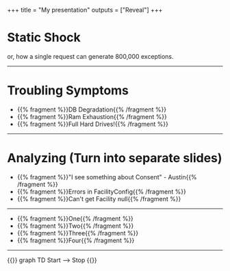 +++
title = "My presentation"
outputs = ["Reveal"]
+++

# Static Shock
or, how a single request can generate 800,000 exceptions.

---
# Troubling Symptoms
- {{% fragment %}}DB Degradation{{% /fragment %}}
- {{% fragment %}}Ram Exhaustion{{% /fragment %}}
- {{% fragment %}}Full Hard Drives!{{% /fragment %}}


---
# Analyzing (Turn into separate slides)
- {{% fragment %}}"I see something about Consent" - Austin{{% /fragment %}}
- {{% fragment %}}Errors in FacilityConfig{{% /fragment %}}
- {{% fragment %}}Can't get Facility null{{% /fragment %}}

---
- {{% fragment %}}One{{% /fragment %}}
- {{% fragment %}}Two{{% /fragment %}}
- {{% fragment %}}Three{{% /fragment %}}
- {{% fragment %}}Four{{% /fragment %}}

---
{{<mermaid>}}
  graph TD
  Start --> Stop
{{</mermaid>}}

